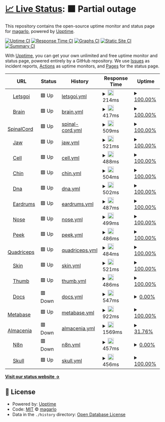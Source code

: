 # [📈 Live Status](https://magarlo.github.io/upptime): <!--live status--> **🟧 Partial outage**

This repository contains the open-source uptime monitor and status page for [magarlo](https://magarlo.github.io/upptime), powered by [Upptime](https://github.com/upptime/upptime).

[![Uptime CI](https://github.com/magarlo/upptime/workflows/Uptime%20CI/badge.svg)](https://github.com/magarlo/upptime/actions?query=workflow%3A%22Uptime+CI%22)
[![Response Time CI](https://github.com/magarlo/upptime/workflows/Response%20Time%20CI/badge.svg)](https://github.com/magarlo/upptime/actions?query=workflow%3A%22Response+Time+CI%22)
[![Graphs CI](https://github.com/magarlo/upptime/workflows/Graphs%20CI/badge.svg)](https://github.com/magarlo/upptime/actions?query=workflow%3A%22Graphs+CI%22)
[![Static Site CI](https://github.com/magarlo/upptime/workflows/Static%20Site%20CI/badge.svg)](https://github.com/magarlo/upptime/actions?query=workflow%3A%22Static+Site+CI%22)
[![Summary CI](https://github.com/magarlo/upptime/workflows/Summary%20CI/badge.svg)](https://github.com/magarlo/upptime/actions?query=workflow%3A%22Summary+CI%22)

With [Upptime](https://upptime.js.org), you can get your own unlimited and free uptime monitor and status page, powered entirely by a GitHub repository. We use [Issues](https://github.com/magarlo/upptime/issues) as incident reports, [Actions](https://github.com/magarlo/upptime/actions) as uptime monitors, and [Pages](https://magarlo.github.io/upptime) for the status page.

<!--start: status pages-->
<!-- This summary is generated by Upptime (https://github.com/upptime/upptime) -->
<!-- Do not edit this manually, your changes will be overwritten -->
<!-- prettier-ignore -->
| URL | Status | History | Response Time | Uptime |
| --- | ------ | ------- | ------------- | ------ |
| <img alt="" src="https://letsgoi.com/favicon.ico" height="13"> [Letsgoi](https://www.letsgoi.com) | 🟩 Up | [letsgoi.yml](https://github.com/magarlo/upptime-status/commits/HEAD/history/letsgoi.yml) | <details><summary><img alt="Response time graph" src="./graphs/letsgoi/response-time-week.png" height="20"> 214ms</summary><br><a href="https://magarlo.github.io/upptime/history/letsgoi"><img alt="Response time 194" src="https://img.shields.io/endpoint?url=https%3A%2F%2Fraw.githubusercontent.com%2Fmagarlo%2Fupptime-status%2FHEAD%2Fapi%2Fletsgoi%2Fresponse-time.json"></a><br><a href="https://magarlo.github.io/upptime/history/letsgoi"><img alt="24-hour response time 131" src="https://img.shields.io/endpoint?url=https%3A%2F%2Fraw.githubusercontent.com%2Fmagarlo%2Fupptime-status%2FHEAD%2Fapi%2Fletsgoi%2Fresponse-time-day.json"></a><br><a href="https://magarlo.github.io/upptime/history/letsgoi"><img alt="7-day response time 214" src="https://img.shields.io/endpoint?url=https%3A%2F%2Fraw.githubusercontent.com%2Fmagarlo%2Fupptime-status%2FHEAD%2Fapi%2Fletsgoi%2Fresponse-time-week.json"></a><br><a href="https://magarlo.github.io/upptime/history/letsgoi"><img alt="30-day response time 199" src="https://img.shields.io/endpoint?url=https%3A%2F%2Fraw.githubusercontent.com%2Fmagarlo%2Fupptime-status%2FHEAD%2Fapi%2Fletsgoi%2Fresponse-time-month.json"></a><br><a href="https://magarlo.github.io/upptime/history/letsgoi"><img alt="1-year response time 194" src="https://img.shields.io/endpoint?url=https%3A%2F%2Fraw.githubusercontent.com%2Fmagarlo%2Fupptime-status%2FHEAD%2Fapi%2Fletsgoi%2Fresponse-time-year.json"></a></details> | <details><summary><a href="https://magarlo.github.io/upptime/history/letsgoi">100.00%</a></summary><a href="https://magarlo.github.io/upptime/history/letsgoi"><img alt="All-time uptime 100.00%" src="https://img.shields.io/endpoint?url=https%3A%2F%2Fraw.githubusercontent.com%2Fmagarlo%2Fupptime-status%2FHEAD%2Fapi%2Fletsgoi%2Fuptime.json"></a><br><a href="https://magarlo.github.io/upptime/history/letsgoi"><img alt="24-hour uptime 100.00%" src="https://img.shields.io/endpoint?url=https%3A%2F%2Fraw.githubusercontent.com%2Fmagarlo%2Fupptime-status%2FHEAD%2Fapi%2Fletsgoi%2Fuptime-day.json"></a><br><a href="https://magarlo.github.io/upptime/history/letsgoi"><img alt="7-day uptime 100.00%" src="https://img.shields.io/endpoint?url=https%3A%2F%2Fraw.githubusercontent.com%2Fmagarlo%2Fupptime-status%2FHEAD%2Fapi%2Fletsgoi%2Fuptime-week.json"></a><br><a href="https://magarlo.github.io/upptime/history/letsgoi"><img alt="30-day uptime 100.00%" src="https://img.shields.io/endpoint?url=https%3A%2F%2Fraw.githubusercontent.com%2Fmagarlo%2Fupptime-status%2FHEAD%2Fapi%2Fletsgoi%2Fuptime-month.json"></a><br><a href="https://magarlo.github.io/upptime/history/letsgoi"><img alt="1-year uptime 100.00%" src="https://img.shields.io/endpoint?url=https%3A%2F%2Fraw.githubusercontent.com%2Fmagarlo%2Fupptime-status%2FHEAD%2Fapi%2Fletsgoi%2Fuptime-year.json"></a></details>
| <img alt="" src="https://favicons.githubusercontent.com/brain.letsgoi.com" height="13"> [Brain](https://brain.letsgoi.com) | 🟩 Up | [brain.yml](https://github.com/magarlo/upptime-status/commits/HEAD/history/brain.yml) | <details><summary><img alt="Response time graph" src="./graphs/brain/response-time-week.png" height="20"> 417ms</summary><br><a href="https://magarlo.github.io/upptime/history/brain"><img alt="Response time 366" src="https://img.shields.io/endpoint?url=https%3A%2F%2Fraw.githubusercontent.com%2Fmagarlo%2Fupptime-status%2FHEAD%2Fapi%2Fbrain%2Fresponse-time.json"></a><br><a href="https://magarlo.github.io/upptime/history/brain"><img alt="24-hour response time 364" src="https://img.shields.io/endpoint?url=https%3A%2F%2Fraw.githubusercontent.com%2Fmagarlo%2Fupptime-status%2FHEAD%2Fapi%2Fbrain%2Fresponse-time-day.json"></a><br><a href="https://magarlo.github.io/upptime/history/brain"><img alt="7-day response time 417" src="https://img.shields.io/endpoint?url=https%3A%2F%2Fraw.githubusercontent.com%2Fmagarlo%2Fupptime-status%2FHEAD%2Fapi%2Fbrain%2Fresponse-time-week.json"></a><br><a href="https://magarlo.github.io/upptime/history/brain"><img alt="30-day response time 415" src="https://img.shields.io/endpoint?url=https%3A%2F%2Fraw.githubusercontent.com%2Fmagarlo%2Fupptime-status%2FHEAD%2Fapi%2Fbrain%2Fresponse-time-month.json"></a><br><a href="https://magarlo.github.io/upptime/history/brain"><img alt="1-year response time 366" src="https://img.shields.io/endpoint?url=https%3A%2F%2Fraw.githubusercontent.com%2Fmagarlo%2Fupptime-status%2FHEAD%2Fapi%2Fbrain%2Fresponse-time-year.json"></a></details> | <details><summary><a href="https://magarlo.github.io/upptime/history/brain">100.00%</a></summary><a href="https://magarlo.github.io/upptime/history/brain"><img alt="All-time uptime 100.00%" src="https://img.shields.io/endpoint?url=https%3A%2F%2Fraw.githubusercontent.com%2Fmagarlo%2Fupptime-status%2FHEAD%2Fapi%2Fbrain%2Fuptime.json"></a><br><a href="https://magarlo.github.io/upptime/history/brain"><img alt="24-hour uptime 100.00%" src="https://img.shields.io/endpoint?url=https%3A%2F%2Fraw.githubusercontent.com%2Fmagarlo%2Fupptime-status%2FHEAD%2Fapi%2Fbrain%2Fuptime-day.json"></a><br><a href="https://magarlo.github.io/upptime/history/brain"><img alt="7-day uptime 100.00%" src="https://img.shields.io/endpoint?url=https%3A%2F%2Fraw.githubusercontent.com%2Fmagarlo%2Fupptime-status%2FHEAD%2Fapi%2Fbrain%2Fuptime-week.json"></a><br><a href="https://magarlo.github.io/upptime/history/brain"><img alt="30-day uptime 100.00%" src="https://img.shields.io/endpoint?url=https%3A%2F%2Fraw.githubusercontent.com%2Fmagarlo%2Fupptime-status%2FHEAD%2Fapi%2Fbrain%2Fuptime-month.json"></a><br><a href="https://magarlo.github.io/upptime/history/brain"><img alt="1-year uptime 100.00%" src="https://img.shields.io/endpoint?url=https%3A%2F%2Fraw.githubusercontent.com%2Fmagarlo%2Fupptime-status%2FHEAD%2Fapi%2Fbrain%2Fuptime-year.json"></a></details>
| <img alt="" src="https://favicons.githubusercontent.com/api-spinal-cord.letsgoi.com" height="13"> [SpinalCord](https://api-spinal-cord.letsgoi.com/droids) | 🟩 Up | [spinal-cord.yml](https://github.com/magarlo/upptime-status/commits/HEAD/history/spinal-cord.yml) | <details><summary><img alt="Response time graph" src="./graphs/spinal-cord/response-time-week.png" height="20"> 509ms</summary><br><a href="https://magarlo.github.io/upptime/history/spinal-cord"><img alt="Response time 445" src="https://img.shields.io/endpoint?url=https%3A%2F%2Fraw.githubusercontent.com%2Fmagarlo%2Fupptime-status%2FHEAD%2Fapi%2Fspinal-cord%2Fresponse-time.json"></a><br><a href="https://magarlo.github.io/upptime/history/spinal-cord"><img alt="24-hour response time 363" src="https://img.shields.io/endpoint?url=https%3A%2F%2Fraw.githubusercontent.com%2Fmagarlo%2Fupptime-status%2FHEAD%2Fapi%2Fspinal-cord%2Fresponse-time-day.json"></a><br><a href="https://magarlo.github.io/upptime/history/spinal-cord"><img alt="7-day response time 509" src="https://img.shields.io/endpoint?url=https%3A%2F%2Fraw.githubusercontent.com%2Fmagarlo%2Fupptime-status%2FHEAD%2Fapi%2Fspinal-cord%2Fresponse-time-week.json"></a><br><a href="https://magarlo.github.io/upptime/history/spinal-cord"><img alt="30-day response time 510" src="https://img.shields.io/endpoint?url=https%3A%2F%2Fraw.githubusercontent.com%2Fmagarlo%2Fupptime-status%2FHEAD%2Fapi%2Fspinal-cord%2Fresponse-time-month.json"></a><br><a href="https://magarlo.github.io/upptime/history/spinal-cord"><img alt="1-year response time 445" src="https://img.shields.io/endpoint?url=https%3A%2F%2Fraw.githubusercontent.com%2Fmagarlo%2Fupptime-status%2FHEAD%2Fapi%2Fspinal-cord%2Fresponse-time-year.json"></a></details> | <details><summary><a href="https://magarlo.github.io/upptime/history/spinal-cord">100.00%</a></summary><a href="https://magarlo.github.io/upptime/history/spinal-cord"><img alt="All-time uptime 100.00%" src="https://img.shields.io/endpoint?url=https%3A%2F%2Fraw.githubusercontent.com%2Fmagarlo%2Fupptime-status%2FHEAD%2Fapi%2Fspinal-cord%2Fuptime.json"></a><br><a href="https://magarlo.github.io/upptime/history/spinal-cord"><img alt="24-hour uptime 100.00%" src="https://img.shields.io/endpoint?url=https%3A%2F%2Fraw.githubusercontent.com%2Fmagarlo%2Fupptime-status%2FHEAD%2Fapi%2Fspinal-cord%2Fuptime-day.json"></a><br><a href="https://magarlo.github.io/upptime/history/spinal-cord"><img alt="7-day uptime 100.00%" src="https://img.shields.io/endpoint?url=https%3A%2F%2Fraw.githubusercontent.com%2Fmagarlo%2Fupptime-status%2FHEAD%2Fapi%2Fspinal-cord%2Fuptime-week.json"></a><br><a href="https://magarlo.github.io/upptime/history/spinal-cord"><img alt="30-day uptime 100.00%" src="https://img.shields.io/endpoint?url=https%3A%2F%2Fraw.githubusercontent.com%2Fmagarlo%2Fupptime-status%2FHEAD%2Fapi%2Fspinal-cord%2Fuptime-month.json"></a><br><a href="https://magarlo.github.io/upptime/history/spinal-cord"><img alt="1-year uptime 100.00%" src="https://img.shields.io/endpoint?url=https%3A%2F%2Fraw.githubusercontent.com%2Fmagarlo%2Fupptime-status%2FHEAD%2Fapi%2Fspinal-cord%2Fuptime-year.json"></a></details>
| <img alt="" src="https://favicons.githubusercontent.com/api-jaw.letsgoi.com" height="13"> [Jaw](https://api-jaw.letsgoi.com/droids) | 🟩 Up | [jaw.yml](https://github.com/magarlo/upptime-status/commits/HEAD/history/jaw.yml) | <details><summary><img alt="Response time graph" src="./graphs/jaw/response-time-week.png" height="20"> 521ms</summary><br><a href="https://magarlo.github.io/upptime/history/jaw"><img alt="Response time 449" src="https://img.shields.io/endpoint?url=https%3A%2F%2Fraw.githubusercontent.com%2Fmagarlo%2Fupptime-status%2FHEAD%2Fapi%2Fjaw%2Fresponse-time.json"></a><br><a href="https://magarlo.github.io/upptime/history/jaw"><img alt="24-hour response time 383" src="https://img.shields.io/endpoint?url=https%3A%2F%2Fraw.githubusercontent.com%2Fmagarlo%2Fupptime-status%2FHEAD%2Fapi%2Fjaw%2Fresponse-time-day.json"></a><br><a href="https://magarlo.github.io/upptime/history/jaw"><img alt="7-day response time 521" src="https://img.shields.io/endpoint?url=https%3A%2F%2Fraw.githubusercontent.com%2Fmagarlo%2Fupptime-status%2FHEAD%2Fapi%2Fjaw%2Fresponse-time-week.json"></a><br><a href="https://magarlo.github.io/upptime/history/jaw"><img alt="30-day response time 518" src="https://img.shields.io/endpoint?url=https%3A%2F%2Fraw.githubusercontent.com%2Fmagarlo%2Fupptime-status%2FHEAD%2Fapi%2Fjaw%2Fresponse-time-month.json"></a><br><a href="https://magarlo.github.io/upptime/history/jaw"><img alt="1-year response time 449" src="https://img.shields.io/endpoint?url=https%3A%2F%2Fraw.githubusercontent.com%2Fmagarlo%2Fupptime-status%2FHEAD%2Fapi%2Fjaw%2Fresponse-time-year.json"></a></details> | <details><summary><a href="https://magarlo.github.io/upptime/history/jaw">100.00%</a></summary><a href="https://magarlo.github.io/upptime/history/jaw"><img alt="All-time uptime 99.79%" src="https://img.shields.io/endpoint?url=https%3A%2F%2Fraw.githubusercontent.com%2Fmagarlo%2Fupptime-status%2FHEAD%2Fapi%2Fjaw%2Fuptime.json"></a><br><a href="https://magarlo.github.io/upptime/history/jaw"><img alt="24-hour uptime 100.00%" src="https://img.shields.io/endpoint?url=https%3A%2F%2Fraw.githubusercontent.com%2Fmagarlo%2Fupptime-status%2FHEAD%2Fapi%2Fjaw%2Fuptime-day.json"></a><br><a href="https://magarlo.github.io/upptime/history/jaw"><img alt="7-day uptime 100.00%" src="https://img.shields.io/endpoint?url=https%3A%2F%2Fraw.githubusercontent.com%2Fmagarlo%2Fupptime-status%2FHEAD%2Fapi%2Fjaw%2Fuptime-week.json"></a><br><a href="https://magarlo.github.io/upptime/history/jaw"><img alt="30-day uptime 100.00%" src="https://img.shields.io/endpoint?url=https%3A%2F%2Fraw.githubusercontent.com%2Fmagarlo%2Fupptime-status%2FHEAD%2Fapi%2Fjaw%2Fuptime-month.json"></a><br><a href="https://magarlo.github.io/upptime/history/jaw"><img alt="1-year uptime 99.79%" src="https://img.shields.io/endpoint?url=https%3A%2F%2Fraw.githubusercontent.com%2Fmagarlo%2Fupptime-status%2FHEAD%2Fapi%2Fjaw%2Fuptime-year.json"></a></details>
| <img alt="" src="https://favicons.githubusercontent.com/api-cell.letsgoi.com" height="13"> [Cell](https://api-cell.letsgoi.com/droids) | 🟩 Up | [cell.yml](https://github.com/magarlo/upptime-status/commits/HEAD/history/cell.yml) | <details><summary><img alt="Response time graph" src="./graphs/cell/response-time-week.png" height="20"> 488ms</summary><br><a href="https://magarlo.github.io/upptime/history/cell"><img alt="Response time 437" src="https://img.shields.io/endpoint?url=https%3A%2F%2Fraw.githubusercontent.com%2Fmagarlo%2Fupptime-status%2FHEAD%2Fapi%2Fcell%2Fresponse-time.json"></a><br><a href="https://magarlo.github.io/upptime/history/cell"><img alt="24-hour response time 367" src="https://img.shields.io/endpoint?url=https%3A%2F%2Fraw.githubusercontent.com%2Fmagarlo%2Fupptime-status%2FHEAD%2Fapi%2Fcell%2Fresponse-time-day.json"></a><br><a href="https://magarlo.github.io/upptime/history/cell"><img alt="7-day response time 488" src="https://img.shields.io/endpoint?url=https%3A%2F%2Fraw.githubusercontent.com%2Fmagarlo%2Fupptime-status%2FHEAD%2Fapi%2Fcell%2Fresponse-time-week.json"></a><br><a href="https://magarlo.github.io/upptime/history/cell"><img alt="30-day response time 499" src="https://img.shields.io/endpoint?url=https%3A%2F%2Fraw.githubusercontent.com%2Fmagarlo%2Fupptime-status%2FHEAD%2Fapi%2Fcell%2Fresponse-time-month.json"></a><br><a href="https://magarlo.github.io/upptime/history/cell"><img alt="1-year response time 437" src="https://img.shields.io/endpoint?url=https%3A%2F%2Fraw.githubusercontent.com%2Fmagarlo%2Fupptime-status%2FHEAD%2Fapi%2Fcell%2Fresponse-time-year.json"></a></details> | <details><summary><a href="https://magarlo.github.io/upptime/history/cell">100.00%</a></summary><a href="https://magarlo.github.io/upptime/history/cell"><img alt="All-time uptime 100.00%" src="https://img.shields.io/endpoint?url=https%3A%2F%2Fraw.githubusercontent.com%2Fmagarlo%2Fupptime-status%2FHEAD%2Fapi%2Fcell%2Fuptime.json"></a><br><a href="https://magarlo.github.io/upptime/history/cell"><img alt="24-hour uptime 100.00%" src="https://img.shields.io/endpoint?url=https%3A%2F%2Fraw.githubusercontent.com%2Fmagarlo%2Fupptime-status%2FHEAD%2Fapi%2Fcell%2Fuptime-day.json"></a><br><a href="https://magarlo.github.io/upptime/history/cell"><img alt="7-day uptime 100.00%" src="https://img.shields.io/endpoint?url=https%3A%2F%2Fraw.githubusercontent.com%2Fmagarlo%2Fupptime-status%2FHEAD%2Fapi%2Fcell%2Fuptime-week.json"></a><br><a href="https://magarlo.github.io/upptime/history/cell"><img alt="30-day uptime 100.00%" src="https://img.shields.io/endpoint?url=https%3A%2F%2Fraw.githubusercontent.com%2Fmagarlo%2Fupptime-status%2FHEAD%2Fapi%2Fcell%2Fuptime-month.json"></a><br><a href="https://magarlo.github.io/upptime/history/cell"><img alt="1-year uptime 100.00%" src="https://img.shields.io/endpoint?url=https%3A%2F%2Fraw.githubusercontent.com%2Fmagarlo%2Fupptime-status%2FHEAD%2Fapi%2Fcell%2Fuptime-year.json"></a></details>
| <img alt="" src="https://favicons.githubusercontent.com/api-chin.letsgoi.com" height="13"> [Chin](https://api-chin.letsgoi.com/droids) | 🟩 Up | [chin.yml](https://github.com/magarlo/upptime-status/commits/HEAD/history/chin.yml) | <details><summary><img alt="Response time graph" src="./graphs/chin/response-time-week.png" height="20"> 504ms</summary><br><a href="https://magarlo.github.io/upptime/history/chin"><img alt="Response time 444" src="https://img.shields.io/endpoint?url=https%3A%2F%2Fraw.githubusercontent.com%2Fmagarlo%2Fupptime-status%2FHEAD%2Fapi%2Fchin%2Fresponse-time.json"></a><br><a href="https://magarlo.github.io/upptime/history/chin"><img alt="24-hour response time 349" src="https://img.shields.io/endpoint?url=https%3A%2F%2Fraw.githubusercontent.com%2Fmagarlo%2Fupptime-status%2FHEAD%2Fapi%2Fchin%2Fresponse-time-day.json"></a><br><a href="https://magarlo.github.io/upptime/history/chin"><img alt="7-day response time 504" src="https://img.shields.io/endpoint?url=https%3A%2F%2Fraw.githubusercontent.com%2Fmagarlo%2Fupptime-status%2FHEAD%2Fapi%2Fchin%2Fresponse-time-week.json"></a><br><a href="https://magarlo.github.io/upptime/history/chin"><img alt="30-day response time 505" src="https://img.shields.io/endpoint?url=https%3A%2F%2Fraw.githubusercontent.com%2Fmagarlo%2Fupptime-status%2FHEAD%2Fapi%2Fchin%2Fresponse-time-month.json"></a><br><a href="https://magarlo.github.io/upptime/history/chin"><img alt="1-year response time 444" src="https://img.shields.io/endpoint?url=https%3A%2F%2Fraw.githubusercontent.com%2Fmagarlo%2Fupptime-status%2FHEAD%2Fapi%2Fchin%2Fresponse-time-year.json"></a></details> | <details><summary><a href="https://magarlo.github.io/upptime/history/chin">100.00%</a></summary><a href="https://magarlo.github.io/upptime/history/chin"><img alt="All-time uptime 100.00%" src="https://img.shields.io/endpoint?url=https%3A%2F%2Fraw.githubusercontent.com%2Fmagarlo%2Fupptime-status%2FHEAD%2Fapi%2Fchin%2Fuptime.json"></a><br><a href="https://magarlo.github.io/upptime/history/chin"><img alt="24-hour uptime 100.00%" src="https://img.shields.io/endpoint?url=https%3A%2F%2Fraw.githubusercontent.com%2Fmagarlo%2Fupptime-status%2FHEAD%2Fapi%2Fchin%2Fuptime-day.json"></a><br><a href="https://magarlo.github.io/upptime/history/chin"><img alt="7-day uptime 100.00%" src="https://img.shields.io/endpoint?url=https%3A%2F%2Fraw.githubusercontent.com%2Fmagarlo%2Fupptime-status%2FHEAD%2Fapi%2Fchin%2Fuptime-week.json"></a><br><a href="https://magarlo.github.io/upptime/history/chin"><img alt="30-day uptime 100.00%" src="https://img.shields.io/endpoint?url=https%3A%2F%2Fraw.githubusercontent.com%2Fmagarlo%2Fupptime-status%2FHEAD%2Fapi%2Fchin%2Fuptime-month.json"></a><br><a href="https://magarlo.github.io/upptime/history/chin"><img alt="1-year uptime 100.00%" src="https://img.shields.io/endpoint?url=https%3A%2F%2Fraw.githubusercontent.com%2Fmagarlo%2Fupptime-status%2FHEAD%2Fapi%2Fchin%2Fuptime-year.json"></a></details>
| <img alt="" src="https://favicons.githubusercontent.com/api-dna.letsgoi.com" height="13"> [Dna](https://api-dna.letsgoi.com/droids) | 🟩 Up | [dna.yml](https://github.com/magarlo/upptime-status/commits/HEAD/history/dna.yml) | <details><summary><img alt="Response time graph" src="./graphs/dna/response-time-week.png" height="20"> 502ms</summary><br><a href="https://magarlo.github.io/upptime/history/dna"><img alt="Response time 462" src="https://img.shields.io/endpoint?url=https%3A%2F%2Fraw.githubusercontent.com%2Fmagarlo%2Fupptime-status%2FHEAD%2Fapi%2Fdna%2Fresponse-time.json"></a><br><a href="https://magarlo.github.io/upptime/history/dna"><img alt="24-hour response time 370" src="https://img.shields.io/endpoint?url=https%3A%2F%2Fraw.githubusercontent.com%2Fmagarlo%2Fupptime-status%2FHEAD%2Fapi%2Fdna%2Fresponse-time-day.json"></a><br><a href="https://magarlo.github.io/upptime/history/dna"><img alt="7-day response time 502" src="https://img.shields.io/endpoint?url=https%3A%2F%2Fraw.githubusercontent.com%2Fmagarlo%2Fupptime-status%2FHEAD%2Fapi%2Fdna%2Fresponse-time-week.json"></a><br><a href="https://magarlo.github.io/upptime/history/dna"><img alt="30-day response time 510" src="https://img.shields.io/endpoint?url=https%3A%2F%2Fraw.githubusercontent.com%2Fmagarlo%2Fupptime-status%2FHEAD%2Fapi%2Fdna%2Fresponse-time-month.json"></a><br><a href="https://magarlo.github.io/upptime/history/dna"><img alt="1-year response time 462" src="https://img.shields.io/endpoint?url=https%3A%2F%2Fraw.githubusercontent.com%2Fmagarlo%2Fupptime-status%2FHEAD%2Fapi%2Fdna%2Fresponse-time-year.json"></a></details> | <details><summary><a href="https://magarlo.github.io/upptime/history/dna">100.00%</a></summary><a href="https://magarlo.github.io/upptime/history/dna"><img alt="All-time uptime 99.99%" src="https://img.shields.io/endpoint?url=https%3A%2F%2Fraw.githubusercontent.com%2Fmagarlo%2Fupptime-status%2FHEAD%2Fapi%2Fdna%2Fuptime.json"></a><br><a href="https://magarlo.github.io/upptime/history/dna"><img alt="24-hour uptime 100.00%" src="https://img.shields.io/endpoint?url=https%3A%2F%2Fraw.githubusercontent.com%2Fmagarlo%2Fupptime-status%2FHEAD%2Fapi%2Fdna%2Fuptime-day.json"></a><br><a href="https://magarlo.github.io/upptime/history/dna"><img alt="7-day uptime 100.00%" src="https://img.shields.io/endpoint?url=https%3A%2F%2Fraw.githubusercontent.com%2Fmagarlo%2Fupptime-status%2FHEAD%2Fapi%2Fdna%2Fuptime-week.json"></a><br><a href="https://magarlo.github.io/upptime/history/dna"><img alt="30-day uptime 100.00%" src="https://img.shields.io/endpoint?url=https%3A%2F%2Fraw.githubusercontent.com%2Fmagarlo%2Fupptime-status%2FHEAD%2Fapi%2Fdna%2Fuptime-month.json"></a><br><a href="https://magarlo.github.io/upptime/history/dna"><img alt="1-year uptime 99.99%" src="https://img.shields.io/endpoint?url=https%3A%2F%2Fraw.githubusercontent.com%2Fmagarlo%2Fupptime-status%2FHEAD%2Fapi%2Fdna%2Fuptime-year.json"></a></details>
| <img alt="" src="https://favicons.githubusercontent.com/api-eardrums.letsgoi.com" height="13"> [Eardrums](https://api-eardrums.letsgoi.com/droids) | 🟩 Up | [eardrums.yml](https://github.com/magarlo/upptime-status/commits/HEAD/history/eardrums.yml) | <details><summary><img alt="Response time graph" src="./graphs/eardrums/response-time-week.png" height="20"> 487ms</summary><br><a href="https://magarlo.github.io/upptime/history/eardrums"><img alt="Response time 440" src="https://img.shields.io/endpoint?url=https%3A%2F%2Fraw.githubusercontent.com%2Fmagarlo%2Fupptime-status%2FHEAD%2Fapi%2Feardrums%2Fresponse-time.json"></a><br><a href="https://magarlo.github.io/upptime/history/eardrums"><img alt="24-hour response time 366" src="https://img.shields.io/endpoint?url=https%3A%2F%2Fraw.githubusercontent.com%2Fmagarlo%2Fupptime-status%2FHEAD%2Fapi%2Feardrums%2Fresponse-time-day.json"></a><br><a href="https://magarlo.github.io/upptime/history/eardrums"><img alt="7-day response time 487" src="https://img.shields.io/endpoint?url=https%3A%2F%2Fraw.githubusercontent.com%2Fmagarlo%2Fupptime-status%2FHEAD%2Fapi%2Feardrums%2Fresponse-time-week.json"></a><br><a href="https://magarlo.github.io/upptime/history/eardrums"><img alt="30-day response time 507" src="https://img.shields.io/endpoint?url=https%3A%2F%2Fraw.githubusercontent.com%2Fmagarlo%2Fupptime-status%2FHEAD%2Fapi%2Feardrums%2Fresponse-time-month.json"></a><br><a href="https://magarlo.github.io/upptime/history/eardrums"><img alt="1-year response time 440" src="https://img.shields.io/endpoint?url=https%3A%2F%2Fraw.githubusercontent.com%2Fmagarlo%2Fupptime-status%2FHEAD%2Fapi%2Feardrums%2Fresponse-time-year.json"></a></details> | <details><summary><a href="https://magarlo.github.io/upptime/history/eardrums">100.00%</a></summary><a href="https://magarlo.github.io/upptime/history/eardrums"><img alt="All-time uptime 99.99%" src="https://img.shields.io/endpoint?url=https%3A%2F%2Fraw.githubusercontent.com%2Fmagarlo%2Fupptime-status%2FHEAD%2Fapi%2Feardrums%2Fuptime.json"></a><br><a href="https://magarlo.github.io/upptime/history/eardrums"><img alt="24-hour uptime 100.00%" src="https://img.shields.io/endpoint?url=https%3A%2F%2Fraw.githubusercontent.com%2Fmagarlo%2Fupptime-status%2FHEAD%2Fapi%2Feardrums%2Fuptime-day.json"></a><br><a href="https://magarlo.github.io/upptime/history/eardrums"><img alt="7-day uptime 100.00%" src="https://img.shields.io/endpoint?url=https%3A%2F%2Fraw.githubusercontent.com%2Fmagarlo%2Fupptime-status%2FHEAD%2Fapi%2Feardrums%2Fuptime-week.json"></a><br><a href="https://magarlo.github.io/upptime/history/eardrums"><img alt="30-day uptime 100.00%" src="https://img.shields.io/endpoint?url=https%3A%2F%2Fraw.githubusercontent.com%2Fmagarlo%2Fupptime-status%2FHEAD%2Fapi%2Feardrums%2Fuptime-month.json"></a><br><a href="https://magarlo.github.io/upptime/history/eardrums"><img alt="1-year uptime 99.99%" src="https://img.shields.io/endpoint?url=https%3A%2F%2Fraw.githubusercontent.com%2Fmagarlo%2Fupptime-status%2FHEAD%2Fapi%2Feardrums%2Fuptime-year.json"></a></details>
| <img alt="" src="https://favicons.githubusercontent.com/api-nose.letsgoi.com" height="13"> [Nose](https://api-nose.letsgoi.com/droids) | 🟩 Up | [nose.yml](https://github.com/magarlo/upptime-status/commits/HEAD/history/nose.yml) | <details><summary><img alt="Response time graph" src="./graphs/nose/response-time-week.png" height="20"> 499ms</summary><br><a href="https://magarlo.github.io/upptime/history/nose"><img alt="Response time 439" src="https://img.shields.io/endpoint?url=https%3A%2F%2Fraw.githubusercontent.com%2Fmagarlo%2Fupptime-status%2FHEAD%2Fapi%2Fnose%2Fresponse-time.json"></a><br><a href="https://magarlo.github.io/upptime/history/nose"><img alt="24-hour response time 332" src="https://img.shields.io/endpoint?url=https%3A%2F%2Fraw.githubusercontent.com%2Fmagarlo%2Fupptime-status%2FHEAD%2Fapi%2Fnose%2Fresponse-time-day.json"></a><br><a href="https://magarlo.github.io/upptime/history/nose"><img alt="7-day response time 499" src="https://img.shields.io/endpoint?url=https%3A%2F%2Fraw.githubusercontent.com%2Fmagarlo%2Fupptime-status%2FHEAD%2Fapi%2Fnose%2Fresponse-time-week.json"></a><br><a href="https://magarlo.github.io/upptime/history/nose"><img alt="30-day response time 506" src="https://img.shields.io/endpoint?url=https%3A%2F%2Fraw.githubusercontent.com%2Fmagarlo%2Fupptime-status%2FHEAD%2Fapi%2Fnose%2Fresponse-time-month.json"></a><br><a href="https://magarlo.github.io/upptime/history/nose"><img alt="1-year response time 439" src="https://img.shields.io/endpoint?url=https%3A%2F%2Fraw.githubusercontent.com%2Fmagarlo%2Fupptime-status%2FHEAD%2Fapi%2Fnose%2Fresponse-time-year.json"></a></details> | <details><summary><a href="https://magarlo.github.io/upptime/history/nose">100.00%</a></summary><a href="https://magarlo.github.io/upptime/history/nose"><img alt="All-time uptime 99.99%" src="https://img.shields.io/endpoint?url=https%3A%2F%2Fraw.githubusercontent.com%2Fmagarlo%2Fupptime-status%2FHEAD%2Fapi%2Fnose%2Fuptime.json"></a><br><a href="https://magarlo.github.io/upptime/history/nose"><img alt="24-hour uptime 100.00%" src="https://img.shields.io/endpoint?url=https%3A%2F%2Fraw.githubusercontent.com%2Fmagarlo%2Fupptime-status%2FHEAD%2Fapi%2Fnose%2Fuptime-day.json"></a><br><a href="https://magarlo.github.io/upptime/history/nose"><img alt="7-day uptime 100.00%" src="https://img.shields.io/endpoint?url=https%3A%2F%2Fraw.githubusercontent.com%2Fmagarlo%2Fupptime-status%2FHEAD%2Fapi%2Fnose%2Fuptime-week.json"></a><br><a href="https://magarlo.github.io/upptime/history/nose"><img alt="30-day uptime 100.00%" src="https://img.shields.io/endpoint?url=https%3A%2F%2Fraw.githubusercontent.com%2Fmagarlo%2Fupptime-status%2FHEAD%2Fapi%2Fnose%2Fuptime-month.json"></a><br><a href="https://magarlo.github.io/upptime/history/nose"><img alt="1-year uptime 99.99%" src="https://img.shields.io/endpoint?url=https%3A%2F%2Fraw.githubusercontent.com%2Fmagarlo%2Fupptime-status%2FHEAD%2Fapi%2Fnose%2Fuptime-year.json"></a></details>
| <img alt="" src="https://favicons.githubusercontent.com/api-peek.letsgoi.com" height="13"> [Peek](https://api-peek.letsgoi.com/droids) | 🟩 Up | [peek.yml](https://github.com/magarlo/upptime-status/commits/HEAD/history/peek.yml) | <details><summary><img alt="Response time graph" src="./graphs/peek/response-time-week.png" height="20"> 486ms</summary><br><a href="https://magarlo.github.io/upptime/history/peek"><img alt="Response time 435" src="https://img.shields.io/endpoint?url=https%3A%2F%2Fraw.githubusercontent.com%2Fmagarlo%2Fupptime-status%2FHEAD%2Fapi%2Fpeek%2Fresponse-time.json"></a><br><a href="https://magarlo.github.io/upptime/history/peek"><img alt="24-hour response time 337" src="https://img.shields.io/endpoint?url=https%3A%2F%2Fraw.githubusercontent.com%2Fmagarlo%2Fupptime-status%2FHEAD%2Fapi%2Fpeek%2Fresponse-time-day.json"></a><br><a href="https://magarlo.github.io/upptime/history/peek"><img alt="7-day response time 486" src="https://img.shields.io/endpoint?url=https%3A%2F%2Fraw.githubusercontent.com%2Fmagarlo%2Fupptime-status%2FHEAD%2Fapi%2Fpeek%2Fresponse-time-week.json"></a><br><a href="https://magarlo.github.io/upptime/history/peek"><img alt="30-day response time 508" src="https://img.shields.io/endpoint?url=https%3A%2F%2Fraw.githubusercontent.com%2Fmagarlo%2Fupptime-status%2FHEAD%2Fapi%2Fpeek%2Fresponse-time-month.json"></a><br><a href="https://magarlo.github.io/upptime/history/peek"><img alt="1-year response time 435" src="https://img.shields.io/endpoint?url=https%3A%2F%2Fraw.githubusercontent.com%2Fmagarlo%2Fupptime-status%2FHEAD%2Fapi%2Fpeek%2Fresponse-time-year.json"></a></details> | <details><summary><a href="https://magarlo.github.io/upptime/history/peek">100.00%</a></summary><a href="https://magarlo.github.io/upptime/history/peek"><img alt="All-time uptime 99.99%" src="https://img.shields.io/endpoint?url=https%3A%2F%2Fraw.githubusercontent.com%2Fmagarlo%2Fupptime-status%2FHEAD%2Fapi%2Fpeek%2Fuptime.json"></a><br><a href="https://magarlo.github.io/upptime/history/peek"><img alt="24-hour uptime 100.00%" src="https://img.shields.io/endpoint?url=https%3A%2F%2Fraw.githubusercontent.com%2Fmagarlo%2Fupptime-status%2FHEAD%2Fapi%2Fpeek%2Fuptime-day.json"></a><br><a href="https://magarlo.github.io/upptime/history/peek"><img alt="7-day uptime 100.00%" src="https://img.shields.io/endpoint?url=https%3A%2F%2Fraw.githubusercontent.com%2Fmagarlo%2Fupptime-status%2FHEAD%2Fapi%2Fpeek%2Fuptime-week.json"></a><br><a href="https://magarlo.github.io/upptime/history/peek"><img alt="30-day uptime 100.00%" src="https://img.shields.io/endpoint?url=https%3A%2F%2Fraw.githubusercontent.com%2Fmagarlo%2Fupptime-status%2FHEAD%2Fapi%2Fpeek%2Fuptime-month.json"></a><br><a href="https://magarlo.github.io/upptime/history/peek"><img alt="1-year uptime 99.99%" src="https://img.shields.io/endpoint?url=https%3A%2F%2Fraw.githubusercontent.com%2Fmagarlo%2Fupptime-status%2FHEAD%2Fapi%2Fpeek%2Fuptime-year.json"></a></details>
| <img alt="" src="https://favicons.githubusercontent.com/api-quadriceps.letsgoi.com" height="13"> [Quadriceps](https://api-quadriceps.letsgoi.com/droids) | 🟩 Up | [quadriceps.yml](https://github.com/magarlo/upptime-status/commits/HEAD/history/quadriceps.yml) | <details><summary><img alt="Response time graph" src="./graphs/quadriceps/response-time-week.png" height="20"> 484ms</summary><br><a href="https://magarlo.github.io/upptime/history/quadriceps"><img alt="Response time 428" src="https://img.shields.io/endpoint?url=https%3A%2F%2Fraw.githubusercontent.com%2Fmagarlo%2Fupptime-status%2FHEAD%2Fapi%2Fquadriceps%2Fresponse-time.json"></a><br><a href="https://magarlo.github.io/upptime/history/quadriceps"><img alt="24-hour response time 335" src="https://img.shields.io/endpoint?url=https%3A%2F%2Fraw.githubusercontent.com%2Fmagarlo%2Fupptime-status%2FHEAD%2Fapi%2Fquadriceps%2Fresponse-time-day.json"></a><br><a href="https://magarlo.github.io/upptime/history/quadriceps"><img alt="7-day response time 484" src="https://img.shields.io/endpoint?url=https%3A%2F%2Fraw.githubusercontent.com%2Fmagarlo%2Fupptime-status%2FHEAD%2Fapi%2Fquadriceps%2Fresponse-time-week.json"></a><br><a href="https://magarlo.github.io/upptime/history/quadriceps"><img alt="30-day response time 493" src="https://img.shields.io/endpoint?url=https%3A%2F%2Fraw.githubusercontent.com%2Fmagarlo%2Fupptime-status%2FHEAD%2Fapi%2Fquadriceps%2Fresponse-time-month.json"></a><br><a href="https://magarlo.github.io/upptime/history/quadriceps"><img alt="1-year response time 428" src="https://img.shields.io/endpoint?url=https%3A%2F%2Fraw.githubusercontent.com%2Fmagarlo%2Fupptime-status%2FHEAD%2Fapi%2Fquadriceps%2Fresponse-time-year.json"></a></details> | <details><summary><a href="https://magarlo.github.io/upptime/history/quadriceps">100.00%</a></summary><a href="https://magarlo.github.io/upptime/history/quadriceps"><img alt="All-time uptime 99.99%" src="https://img.shields.io/endpoint?url=https%3A%2F%2Fraw.githubusercontent.com%2Fmagarlo%2Fupptime-status%2FHEAD%2Fapi%2Fquadriceps%2Fuptime.json"></a><br><a href="https://magarlo.github.io/upptime/history/quadriceps"><img alt="24-hour uptime 100.00%" src="https://img.shields.io/endpoint?url=https%3A%2F%2Fraw.githubusercontent.com%2Fmagarlo%2Fupptime-status%2FHEAD%2Fapi%2Fquadriceps%2Fuptime-day.json"></a><br><a href="https://magarlo.github.io/upptime/history/quadriceps"><img alt="7-day uptime 100.00%" src="https://img.shields.io/endpoint?url=https%3A%2F%2Fraw.githubusercontent.com%2Fmagarlo%2Fupptime-status%2FHEAD%2Fapi%2Fquadriceps%2Fuptime-week.json"></a><br><a href="https://magarlo.github.io/upptime/history/quadriceps"><img alt="30-day uptime 100.00%" src="https://img.shields.io/endpoint?url=https%3A%2F%2Fraw.githubusercontent.com%2Fmagarlo%2Fupptime-status%2FHEAD%2Fapi%2Fquadriceps%2Fuptime-month.json"></a><br><a href="https://magarlo.github.io/upptime/history/quadriceps"><img alt="1-year uptime 99.99%" src="https://img.shields.io/endpoint?url=https%3A%2F%2Fraw.githubusercontent.com%2Fmagarlo%2Fupptime-status%2FHEAD%2Fapi%2Fquadriceps%2Fuptime-year.json"></a></details>
| <img alt="" src="https://favicons.githubusercontent.com/api-skin.letsgoi.com" height="13"> [Skin](https://api-skin.letsgoi.com/droids) | 🟩 Up | [skin.yml](https://github.com/magarlo/upptime-status/commits/HEAD/history/skin.yml) | <details><summary><img alt="Response time graph" src="./graphs/skin/response-time-week.png" height="20"> 521ms</summary><br><a href="https://magarlo.github.io/upptime/history/skin"><img alt="Response time 432" src="https://img.shields.io/endpoint?url=https%3A%2F%2Fraw.githubusercontent.com%2Fmagarlo%2Fupptime-status%2FHEAD%2Fapi%2Fskin%2Fresponse-time.json"></a><br><a href="https://magarlo.github.io/upptime/history/skin"><img alt="24-hour response time 359" src="https://img.shields.io/endpoint?url=https%3A%2F%2Fraw.githubusercontent.com%2Fmagarlo%2Fupptime-status%2FHEAD%2Fapi%2Fskin%2Fresponse-time-day.json"></a><br><a href="https://magarlo.github.io/upptime/history/skin"><img alt="7-day response time 521" src="https://img.shields.io/endpoint?url=https%3A%2F%2Fraw.githubusercontent.com%2Fmagarlo%2Fupptime-status%2FHEAD%2Fapi%2Fskin%2Fresponse-time-week.json"></a><br><a href="https://magarlo.github.io/upptime/history/skin"><img alt="30-day response time 502" src="https://img.shields.io/endpoint?url=https%3A%2F%2Fraw.githubusercontent.com%2Fmagarlo%2Fupptime-status%2FHEAD%2Fapi%2Fskin%2Fresponse-time-month.json"></a><br><a href="https://magarlo.github.io/upptime/history/skin"><img alt="1-year response time 432" src="https://img.shields.io/endpoint?url=https%3A%2F%2Fraw.githubusercontent.com%2Fmagarlo%2Fupptime-status%2FHEAD%2Fapi%2Fskin%2Fresponse-time-year.json"></a></details> | <details><summary><a href="https://magarlo.github.io/upptime/history/skin">100.00%</a></summary><a href="https://magarlo.github.io/upptime/history/skin"><img alt="All-time uptime 99.99%" src="https://img.shields.io/endpoint?url=https%3A%2F%2Fraw.githubusercontent.com%2Fmagarlo%2Fupptime-status%2FHEAD%2Fapi%2Fskin%2Fuptime.json"></a><br><a href="https://magarlo.github.io/upptime/history/skin"><img alt="24-hour uptime 100.00%" src="https://img.shields.io/endpoint?url=https%3A%2F%2Fraw.githubusercontent.com%2Fmagarlo%2Fupptime-status%2FHEAD%2Fapi%2Fskin%2Fuptime-day.json"></a><br><a href="https://magarlo.github.io/upptime/history/skin"><img alt="7-day uptime 100.00%" src="https://img.shields.io/endpoint?url=https%3A%2F%2Fraw.githubusercontent.com%2Fmagarlo%2Fupptime-status%2FHEAD%2Fapi%2Fskin%2Fuptime-week.json"></a><br><a href="https://magarlo.github.io/upptime/history/skin"><img alt="30-day uptime 100.00%" src="https://img.shields.io/endpoint?url=https%3A%2F%2Fraw.githubusercontent.com%2Fmagarlo%2Fupptime-status%2FHEAD%2Fapi%2Fskin%2Fuptime-month.json"></a><br><a href="https://magarlo.github.io/upptime/history/skin"><img alt="1-year uptime 99.99%" src="https://img.shields.io/endpoint?url=https%3A%2F%2Fraw.githubusercontent.com%2Fmagarlo%2Fupptime-status%2FHEAD%2Fapi%2Fskin%2Fuptime-year.json"></a></details>
| <img alt="" src="https://favicons.githubusercontent.com/api-thumb.letsgoi.com" height="13"> [Thumb](https://api-thumb.letsgoi.com/droids) | 🟩 Up | [thumb.yml](https://github.com/magarlo/upptime-status/commits/HEAD/history/thumb.yml) | <details><summary><img alt="Response time graph" src="./graphs/thumb/response-time-week.png" height="20"> 486ms</summary><br><a href="https://magarlo.github.io/upptime/history/thumb"><img alt="Response time 428" src="https://img.shields.io/endpoint?url=https%3A%2F%2Fraw.githubusercontent.com%2Fmagarlo%2Fupptime-status%2FHEAD%2Fapi%2Fthumb%2Fresponse-time.json"></a><br><a href="https://magarlo.github.io/upptime/history/thumb"><img alt="24-hour response time 343" src="https://img.shields.io/endpoint?url=https%3A%2F%2Fraw.githubusercontent.com%2Fmagarlo%2Fupptime-status%2FHEAD%2Fapi%2Fthumb%2Fresponse-time-day.json"></a><br><a href="https://magarlo.github.io/upptime/history/thumb"><img alt="7-day response time 486" src="https://img.shields.io/endpoint?url=https%3A%2F%2Fraw.githubusercontent.com%2Fmagarlo%2Fupptime-status%2FHEAD%2Fapi%2Fthumb%2Fresponse-time-week.json"></a><br><a href="https://magarlo.github.io/upptime/history/thumb"><img alt="30-day response time 489" src="https://img.shields.io/endpoint?url=https%3A%2F%2Fraw.githubusercontent.com%2Fmagarlo%2Fupptime-status%2FHEAD%2Fapi%2Fthumb%2Fresponse-time-month.json"></a><br><a href="https://magarlo.github.io/upptime/history/thumb"><img alt="1-year response time 428" src="https://img.shields.io/endpoint?url=https%3A%2F%2Fraw.githubusercontent.com%2Fmagarlo%2Fupptime-status%2FHEAD%2Fapi%2Fthumb%2Fresponse-time-year.json"></a></details> | <details><summary><a href="https://magarlo.github.io/upptime/history/thumb">100.00%</a></summary><a href="https://magarlo.github.io/upptime/history/thumb"><img alt="All-time uptime 99.99%" src="https://img.shields.io/endpoint?url=https%3A%2F%2Fraw.githubusercontent.com%2Fmagarlo%2Fupptime-status%2FHEAD%2Fapi%2Fthumb%2Fuptime.json"></a><br><a href="https://magarlo.github.io/upptime/history/thumb"><img alt="24-hour uptime 100.00%" src="https://img.shields.io/endpoint?url=https%3A%2F%2Fraw.githubusercontent.com%2Fmagarlo%2Fupptime-status%2FHEAD%2Fapi%2Fthumb%2Fuptime-day.json"></a><br><a href="https://magarlo.github.io/upptime/history/thumb"><img alt="7-day uptime 100.00%" src="https://img.shields.io/endpoint?url=https%3A%2F%2Fraw.githubusercontent.com%2Fmagarlo%2Fupptime-status%2FHEAD%2Fapi%2Fthumb%2Fuptime-week.json"></a><br><a href="https://magarlo.github.io/upptime/history/thumb"><img alt="30-day uptime 100.00%" src="https://img.shields.io/endpoint?url=https%3A%2F%2Fraw.githubusercontent.com%2Fmagarlo%2Fupptime-status%2FHEAD%2Fapi%2Fthumb%2Fuptime-month.json"></a><br><a href="https://magarlo.github.io/upptime/history/thumb"><img alt="1-year uptime 99.99%" src="https://img.shields.io/endpoint?url=https%3A%2F%2Fraw.githubusercontent.com%2Fmagarlo%2Fupptime-status%2FHEAD%2Fapi%2Fthumb%2Fuptime-year.json"></a></details>
| <img alt="" src="https://favicons.githubusercontent.com/docs.letsgoi.com" height="13"> [Docs](https://docs.letsgoi.com/) | 🟥 Down | [docs.yml](https://github.com/magarlo/upptime-status/commits/HEAD/history/docs.yml) | <details><summary><img alt="Response time graph" src="./graphs/docs/response-time-week.png" height="20"> 547ms</summary><br><a href="https://magarlo.github.io/upptime/history/docs"><img alt="Response time 520" src="https://img.shields.io/endpoint?url=https%3A%2F%2Fraw.githubusercontent.com%2Fmagarlo%2Fupptime-status%2FHEAD%2Fapi%2Fdocs%2Fresponse-time.json"></a><br><a href="https://magarlo.github.io/upptime/history/docs"><img alt="24-hour response time 549" src="https://img.shields.io/endpoint?url=https%3A%2F%2Fraw.githubusercontent.com%2Fmagarlo%2Fupptime-status%2FHEAD%2Fapi%2Fdocs%2Fresponse-time-day.json"></a><br><a href="https://magarlo.github.io/upptime/history/docs"><img alt="7-day response time 547" src="https://img.shields.io/endpoint?url=https%3A%2F%2Fraw.githubusercontent.com%2Fmagarlo%2Fupptime-status%2FHEAD%2Fapi%2Fdocs%2Fresponse-time-week.json"></a><br><a href="https://magarlo.github.io/upptime/history/docs"><img alt="30-day response time 495" src="https://img.shields.io/endpoint?url=https%3A%2F%2Fraw.githubusercontent.com%2Fmagarlo%2Fupptime-status%2FHEAD%2Fapi%2Fdocs%2Fresponse-time-month.json"></a><br><a href="https://magarlo.github.io/upptime/history/docs"><img alt="1-year response time 520" src="https://img.shields.io/endpoint?url=https%3A%2F%2Fraw.githubusercontent.com%2Fmagarlo%2Fupptime-status%2FHEAD%2Fapi%2Fdocs%2Fresponse-time-year.json"></a></details> | <details><summary><a href="https://magarlo.github.io/upptime/history/docs">0.00%</a></summary><a href="https://magarlo.github.io/upptime/history/docs"><img alt="All-time uptime 0.00%" src="https://img.shields.io/endpoint?url=https%3A%2F%2Fraw.githubusercontent.com%2Fmagarlo%2Fupptime-status%2FHEAD%2Fapi%2Fdocs%2Fuptime.json"></a><br><a href="https://magarlo.github.io/upptime/history/docs"><img alt="24-hour uptime 0.00%" src="https://img.shields.io/endpoint?url=https%3A%2F%2Fraw.githubusercontent.com%2Fmagarlo%2Fupptime-status%2FHEAD%2Fapi%2Fdocs%2Fuptime-day.json"></a><br><a href="https://magarlo.github.io/upptime/history/docs"><img alt="7-day uptime 0.00%" src="https://img.shields.io/endpoint?url=https%3A%2F%2Fraw.githubusercontent.com%2Fmagarlo%2Fupptime-status%2FHEAD%2Fapi%2Fdocs%2Fuptime-week.json"></a><br><a href="https://magarlo.github.io/upptime/history/docs"><img alt="30-day uptime 0.00%" src="https://img.shields.io/endpoint?url=https%3A%2F%2Fraw.githubusercontent.com%2Fmagarlo%2Fupptime-status%2FHEAD%2Fapi%2Fdocs%2Fuptime-month.json"></a><br><a href="https://magarlo.github.io/upptime/history/docs"><img alt="1-year uptime 0.00%" src="https://img.shields.io/endpoint?url=https%3A%2F%2Fraw.githubusercontent.com%2Fmagarlo%2Fupptime-status%2FHEAD%2Fapi%2Fdocs%2Fuptime-year.json"></a></details>
| <img alt="" src="https://favicons.githubusercontent.com/metabase.letsgoi.com" height="13"> [Metabase](https://metabase.letsgoi.com/) | 🟩 Up | [metabase.yml](https://github.com/magarlo/upptime-status/commits/HEAD/history/metabase.yml) | <details><summary><img alt="Response time graph" src="./graphs/metabase/response-time-week.png" height="20"> 922ms</summary><br><a href="https://magarlo.github.io/upptime/history/metabase"><img alt="Response time 782" src="https://img.shields.io/endpoint?url=https%3A%2F%2Fraw.githubusercontent.com%2Fmagarlo%2Fupptime-status%2FHEAD%2Fapi%2Fmetabase%2Fresponse-time.json"></a><br><a href="https://magarlo.github.io/upptime/history/metabase"><img alt="24-hour response time 677" src="https://img.shields.io/endpoint?url=https%3A%2F%2Fraw.githubusercontent.com%2Fmagarlo%2Fupptime-status%2FHEAD%2Fapi%2Fmetabase%2Fresponse-time-day.json"></a><br><a href="https://magarlo.github.io/upptime/history/metabase"><img alt="7-day response time 922" src="https://img.shields.io/endpoint?url=https%3A%2F%2Fraw.githubusercontent.com%2Fmagarlo%2Fupptime-status%2FHEAD%2Fapi%2Fmetabase%2Fresponse-time-week.json"></a><br><a href="https://magarlo.github.io/upptime/history/metabase"><img alt="30-day response time 923" src="https://img.shields.io/endpoint?url=https%3A%2F%2Fraw.githubusercontent.com%2Fmagarlo%2Fupptime-status%2FHEAD%2Fapi%2Fmetabase%2Fresponse-time-month.json"></a><br><a href="https://magarlo.github.io/upptime/history/metabase"><img alt="1-year response time 782" src="https://img.shields.io/endpoint?url=https%3A%2F%2Fraw.githubusercontent.com%2Fmagarlo%2Fupptime-status%2FHEAD%2Fapi%2Fmetabase%2Fresponse-time-year.json"></a></details> | <details><summary><a href="https://magarlo.github.io/upptime/history/metabase">100.00%</a></summary><a href="https://magarlo.github.io/upptime/history/metabase"><img alt="All-time uptime 99.99%" src="https://img.shields.io/endpoint?url=https%3A%2F%2Fraw.githubusercontent.com%2Fmagarlo%2Fupptime-status%2FHEAD%2Fapi%2Fmetabase%2Fuptime.json"></a><br><a href="https://magarlo.github.io/upptime/history/metabase"><img alt="24-hour uptime 100.00%" src="https://img.shields.io/endpoint?url=https%3A%2F%2Fraw.githubusercontent.com%2Fmagarlo%2Fupptime-status%2FHEAD%2Fapi%2Fmetabase%2Fuptime-day.json"></a><br><a href="https://magarlo.github.io/upptime/history/metabase"><img alt="7-day uptime 100.00%" src="https://img.shields.io/endpoint?url=https%3A%2F%2Fraw.githubusercontent.com%2Fmagarlo%2Fupptime-status%2FHEAD%2Fapi%2Fmetabase%2Fuptime-week.json"></a><br><a href="https://magarlo.github.io/upptime/history/metabase"><img alt="30-day uptime 100.00%" src="https://img.shields.io/endpoint?url=https%3A%2F%2Fraw.githubusercontent.com%2Fmagarlo%2Fupptime-status%2FHEAD%2Fapi%2Fmetabase%2Fuptime-month.json"></a><br><a href="https://magarlo.github.io/upptime/history/metabase"><img alt="1-year uptime 99.99%" src="https://img.shields.io/endpoint?url=https%3A%2F%2Fraw.githubusercontent.com%2Fmagarlo%2Fupptime-status%2FHEAD%2Fapi%2Fmetabase%2Fuptime-year.json"></a></details>
| <img alt="" src="https://favicons.githubusercontent.com/www.almacenia.com" height="13"> [Almacenia](https://www.almacenia.com/) | 🟥 Down | [almacenia.yml](https://github.com/magarlo/upptime-status/commits/HEAD/history/almacenia.yml) | <details><summary><img alt="Response time graph" src="./graphs/almacenia/response-time-week.png" height="20"> 1569ms</summary><br><a href="https://magarlo.github.io/upptime/history/almacenia"><img alt="Response time 1504" src="https://img.shields.io/endpoint?url=https%3A%2F%2Fraw.githubusercontent.com%2Fmagarlo%2Fupptime-status%2FHEAD%2Fapi%2Falmacenia%2Fresponse-time.json"></a><br><a href="https://magarlo.github.io/upptime/history/almacenia"><img alt="24-hour response time 0" src="https://img.shields.io/endpoint?url=https%3A%2F%2Fraw.githubusercontent.com%2Fmagarlo%2Fupptime-status%2FHEAD%2Fapi%2Falmacenia%2Fresponse-time-day.json"></a><br><a href="https://magarlo.github.io/upptime/history/almacenia"><img alt="7-day response time 1569" src="https://img.shields.io/endpoint?url=https%3A%2F%2Fraw.githubusercontent.com%2Fmagarlo%2Fupptime-status%2FHEAD%2Fapi%2Falmacenia%2Fresponse-time-week.json"></a><br><a href="https://magarlo.github.io/upptime/history/almacenia"><img alt="30-day response time 1722" src="https://img.shields.io/endpoint?url=https%3A%2F%2Fraw.githubusercontent.com%2Fmagarlo%2Fupptime-status%2FHEAD%2Fapi%2Falmacenia%2Fresponse-time-month.json"></a><br><a href="https://magarlo.github.io/upptime/history/almacenia"><img alt="1-year response time 1504" src="https://img.shields.io/endpoint?url=https%3A%2F%2Fraw.githubusercontent.com%2Fmagarlo%2Fupptime-status%2FHEAD%2Fapi%2Falmacenia%2Fresponse-time-year.json"></a></details> | <details><summary><a href="https://magarlo.github.io/upptime/history/almacenia">31.76%</a></summary><a href="https://magarlo.github.io/upptime/history/almacenia"><img alt="All-time uptime 48.34%" src="https://img.shields.io/endpoint?url=https%3A%2F%2Fraw.githubusercontent.com%2Fmagarlo%2Fupptime-status%2FHEAD%2Fapi%2Falmacenia%2Fuptime.json"></a><br><a href="https://magarlo.github.io/upptime/history/almacenia"><img alt="24-hour uptime 0.00%" src="https://img.shields.io/endpoint?url=https%3A%2F%2Fraw.githubusercontent.com%2Fmagarlo%2Fupptime-status%2FHEAD%2Fapi%2Falmacenia%2Fuptime-day.json"></a><br><a href="https://magarlo.github.io/upptime/history/almacenia"><img alt="7-day uptime 31.76%" src="https://img.shields.io/endpoint?url=https%3A%2F%2Fraw.githubusercontent.com%2Fmagarlo%2Fupptime-status%2FHEAD%2Fapi%2Falmacenia%2Fuptime-week.json"></a><br><a href="https://magarlo.github.io/upptime/history/almacenia"><img alt="30-day uptime 36.32%" src="https://img.shields.io/endpoint?url=https%3A%2F%2Fraw.githubusercontent.com%2Fmagarlo%2Fupptime-status%2FHEAD%2Fapi%2Falmacenia%2Fuptime-month.json"></a><br><a href="https://magarlo.github.io/upptime/history/almacenia"><img alt="1-year uptime 48.34%" src="https://img.shields.io/endpoint?url=https%3A%2F%2Fraw.githubusercontent.com%2Fmagarlo%2Fupptime-status%2FHEAD%2Fapi%2Falmacenia%2Fuptime-year.json"></a></details>
| <img alt="" src="https://favicons.githubusercontent.com/n8n.letsgoi.com" height="13"> [N8n](https://n8n.letsgoi.com/) | 🟥 Down | [n8n.yml](https://github.com/magarlo/upptime-status/commits/HEAD/history/n8n.yml) | <details><summary><img alt="Response time graph" src="./graphs/n8n/response-time-week.png" height="20"> 457ms</summary><br><a href="https://magarlo.github.io/upptime/history/n8n"><img alt="Response time 396" src="https://img.shields.io/endpoint?url=https%3A%2F%2Fraw.githubusercontent.com%2Fmagarlo%2Fupptime-status%2FHEAD%2Fapi%2Fn8n%2Fresponse-time.json"></a><br><a href="https://magarlo.github.io/upptime/history/n8n"><img alt="24-hour response time 290" src="https://img.shields.io/endpoint?url=https%3A%2F%2Fraw.githubusercontent.com%2Fmagarlo%2Fupptime-status%2FHEAD%2Fapi%2Fn8n%2Fresponse-time-day.json"></a><br><a href="https://magarlo.github.io/upptime/history/n8n"><img alt="7-day response time 457" src="https://img.shields.io/endpoint?url=https%3A%2F%2Fraw.githubusercontent.com%2Fmagarlo%2Fupptime-status%2FHEAD%2Fapi%2Fn8n%2Fresponse-time-week.json"></a><br><a href="https://magarlo.github.io/upptime/history/n8n"><img alt="30-day response time 460" src="https://img.shields.io/endpoint?url=https%3A%2F%2Fraw.githubusercontent.com%2Fmagarlo%2Fupptime-status%2FHEAD%2Fapi%2Fn8n%2Fresponse-time-month.json"></a><br><a href="https://magarlo.github.io/upptime/history/n8n"><img alt="1-year response time 396" src="https://img.shields.io/endpoint?url=https%3A%2F%2Fraw.githubusercontent.com%2Fmagarlo%2Fupptime-status%2FHEAD%2Fapi%2Fn8n%2Fresponse-time-year.json"></a></details> | <details><summary><a href="https://magarlo.github.io/upptime/history/n8n">0.00%</a></summary><a href="https://magarlo.github.io/upptime/history/n8n"><img alt="All-time uptime 0.00%" src="https://img.shields.io/endpoint?url=https%3A%2F%2Fraw.githubusercontent.com%2Fmagarlo%2Fupptime-status%2FHEAD%2Fapi%2Fn8n%2Fuptime.json"></a><br><a href="https://magarlo.github.io/upptime/history/n8n"><img alt="24-hour uptime 0.00%" src="https://img.shields.io/endpoint?url=https%3A%2F%2Fraw.githubusercontent.com%2Fmagarlo%2Fupptime-status%2FHEAD%2Fapi%2Fn8n%2Fuptime-day.json"></a><br><a href="https://magarlo.github.io/upptime/history/n8n"><img alt="7-day uptime 0.00%" src="https://img.shields.io/endpoint?url=https%3A%2F%2Fraw.githubusercontent.com%2Fmagarlo%2Fupptime-status%2FHEAD%2Fapi%2Fn8n%2Fuptime-week.json"></a><br><a href="https://magarlo.github.io/upptime/history/n8n"><img alt="30-day uptime 0.00%" src="https://img.shields.io/endpoint?url=https%3A%2F%2Fraw.githubusercontent.com%2Fmagarlo%2Fupptime-status%2FHEAD%2Fapi%2Fn8n%2Fuptime-month.json"></a><br><a href="https://magarlo.github.io/upptime/history/n8n"><img alt="1-year uptime 0.00%" src="https://img.shields.io/endpoint?url=https%3A%2F%2Fraw.githubusercontent.com%2Fmagarlo%2Fupptime-status%2FHEAD%2Fapi%2Fn8n%2Fuptime-year.json"></a></details>
| <img alt="" src="https://favicons.githubusercontent.com/skull.letsgoi.com" height="13"> [Skull](https://skull.letsgoi.com/) | 🟩 Up | [skull.yml](https://github.com/magarlo/upptime-status/commits/HEAD/history/skull.yml) | <details><summary><img alt="Response time graph" src="./graphs/skull/response-time-week.png" height="20"> 456ms</summary><br><a href="https://magarlo.github.io/upptime/history/skull"><img alt="Response time 395" src="https://img.shields.io/endpoint?url=https%3A%2F%2Fraw.githubusercontent.com%2Fmagarlo%2Fupptime-status%2FHEAD%2Fapi%2Fskull%2Fresponse-time.json"></a><br><a href="https://magarlo.github.io/upptime/history/skull"><img alt="24-hour response time 306" src="https://img.shields.io/endpoint?url=https%3A%2F%2Fraw.githubusercontent.com%2Fmagarlo%2Fupptime-status%2FHEAD%2Fapi%2Fskull%2Fresponse-time-day.json"></a><br><a href="https://magarlo.github.io/upptime/history/skull"><img alt="7-day response time 456" src="https://img.shields.io/endpoint?url=https%3A%2F%2Fraw.githubusercontent.com%2Fmagarlo%2Fupptime-status%2FHEAD%2Fapi%2Fskull%2Fresponse-time-week.json"></a><br><a href="https://magarlo.github.io/upptime/history/skull"><img alt="30-day response time 463" src="https://img.shields.io/endpoint?url=https%3A%2F%2Fraw.githubusercontent.com%2Fmagarlo%2Fupptime-status%2FHEAD%2Fapi%2Fskull%2Fresponse-time-month.json"></a><br><a href="https://magarlo.github.io/upptime/history/skull"><img alt="1-year response time 395" src="https://img.shields.io/endpoint?url=https%3A%2F%2Fraw.githubusercontent.com%2Fmagarlo%2Fupptime-status%2FHEAD%2Fapi%2Fskull%2Fresponse-time-year.json"></a></details> | <details><summary><a href="https://magarlo.github.io/upptime/history/skull">100.00%</a></summary><a href="https://magarlo.github.io/upptime/history/skull"><img alt="All-time uptime 99.99%" src="https://img.shields.io/endpoint?url=https%3A%2F%2Fraw.githubusercontent.com%2Fmagarlo%2Fupptime-status%2FHEAD%2Fapi%2Fskull%2Fuptime.json"></a><br><a href="https://magarlo.github.io/upptime/history/skull"><img alt="24-hour uptime 100.00%" src="https://img.shields.io/endpoint?url=https%3A%2F%2Fraw.githubusercontent.com%2Fmagarlo%2Fupptime-status%2FHEAD%2Fapi%2Fskull%2Fuptime-day.json"></a><br><a href="https://magarlo.github.io/upptime/history/skull"><img alt="7-day uptime 100.00%" src="https://img.shields.io/endpoint?url=https%3A%2F%2Fraw.githubusercontent.com%2Fmagarlo%2Fupptime-status%2FHEAD%2Fapi%2Fskull%2Fuptime-week.json"></a><br><a href="https://magarlo.github.io/upptime/history/skull"><img alt="30-day uptime 100.00%" src="https://img.shields.io/endpoint?url=https%3A%2F%2Fraw.githubusercontent.com%2Fmagarlo%2Fupptime-status%2FHEAD%2Fapi%2Fskull%2Fuptime-month.json"></a><br><a href="https://magarlo.github.io/upptime/history/skull"><img alt="1-year uptime 99.99%" src="https://img.shields.io/endpoint?url=https%3A%2F%2Fraw.githubusercontent.com%2Fmagarlo%2Fupptime-status%2FHEAD%2Fapi%2Fskull%2Fuptime-year.json"></a></details>

<!--end: status pages-->

[**Visit our status website →**](https://magarlo.github.io/upptime)

## 📄 License

- Powered by: [Upptime](https://github.com/upptime/upptime)
- Code: [MIT](./LICENSE) © [magarlo](https://magarlo.github.io/upptime)
- Data in the `./history` directory: [Open Database License](https://opendatacommons.org/licenses/odbl/1-0/)
